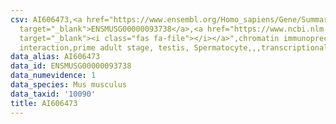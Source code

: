 ```yaml
---
csv: AI606473,<a href="https://www.ensembl.org/Homo_sapiens/Gene/Summary?db=core;g=ENSMUSG00000093738"
  target="_blank">ENSMUSG00000093738</a>,<a href="https://www.ncbi.nlm.nih.gov/pubmed/25450459"
  target="_blank"><i class="fas fa-file"></i></a>",chromatin immunoprecipitation assay,direct
  interaction,prime adult stage, testis, Spermatocyte,,,transcriptional regulation,
data_alias: AI606473
data_id: ENSMUSG00000093738
data_numevidence: 1
data_species: Mus musculus
data_taxid: '10090'
title: AI606473
---
```

